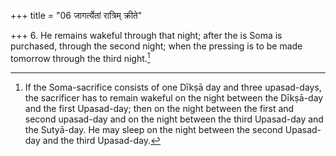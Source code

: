 +++
title = "06 जागर्त्येतां रात्रिम् क्रीते"

+++
6. He remains wakeful through that night; after the is Soma is purchased, through the second night; when the pressing is to be made tomorrow through the third night.[^1]


[^1]: If the Soma-sacrifice consists of one Dīkṣā day and three upasad-days, the sacrificer has to remain wakeful on the night between the Dīkṣā-day and the first Upasad-day; then on the night between the first and second upasad-day and on the night between the third Upasad-day and the Sutyā-day. He may sleep on the night between the second Upasad-day and the third Upasad-day. 
